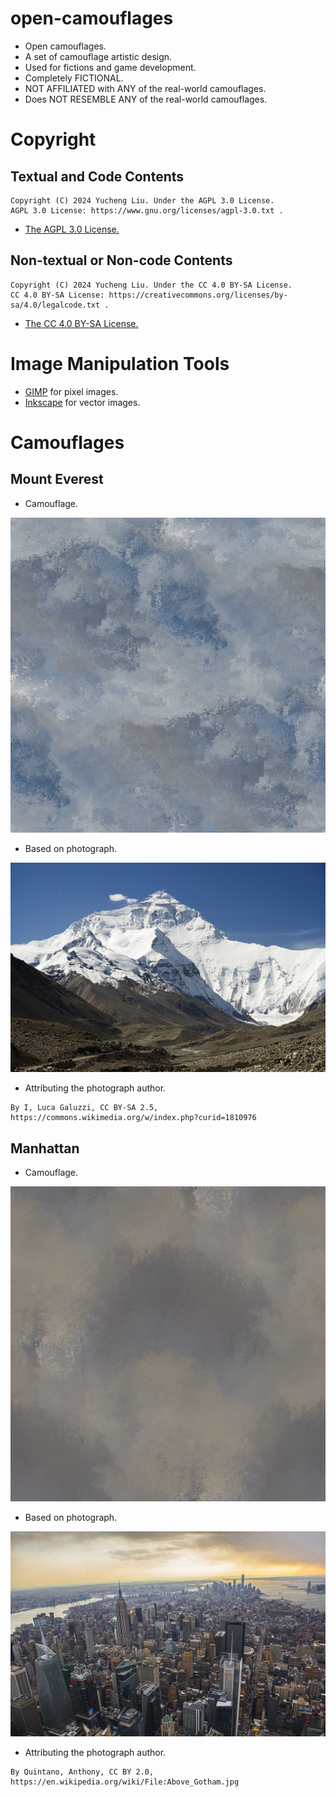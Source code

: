 # open-camouflages

- Open camouflages.
- A set of camouflage artistic design.
- Used for fictions and game development.
- Completely FICTIONAL.
- NOT AFFILIATED with ANY of the real-world camouflages.
- Does NOT RESEMBLE ANY of the real-world camouflages.

# Copyright

## Textual and Code Contents

```
Copyright (C) 2024 Yucheng Liu. Under the AGPL 3.0 License.
AGPL 3.0 License: https://www.gnu.org/licenses/agpl-3.0.txt .
```

- [The AGPL 3.0 License.](./license)

## Non-textual or Non-code Contents

```
Copyright (C) 2024 Yucheng Liu. Under the CC 4.0 BY-SA License.
CC 4.0 BY-SA License: https://creativecommons.org/licenses/by-sa/4.0/legalcode.txt .
```

- [The CC 4.0 BY-SA License.](./license-2)

# Image Manipulation Tools

- [GIMP](https://www.gimp.org/downloads/) for pixel images.
- [Inkscape](https://inkscape.org/release/inkscape-1.3.2/) for vector images.

# Camouflages

## Mount Everest

- Camouflage.

![image](./camos/camo-mount-everest.png)

- Based on photograph.

![image](./photos/photo-mount-everest.jpg)

- Attributing the photograph author.

```text
By I, Luca Galuzzi, CC BY-SA 2.5,
https://commons.wikimedia.org/w/index.php?curid=1810976
```

## Manhattan
- Camouflage.

![image](./camos/camo-manhattan.png)

- Based on photograph.

![image](./photos/photo-manhattan.jpg)

- Attributing the photograph author.

```text
By Quintano, Anthony, CC BY 2.0,
https://en.wikipedia.org/wiki/File:Above_Gotham.jpg
```
